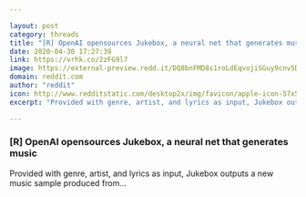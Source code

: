 ```yaml
---

layout: post
category: threads
title: "[R] OpenAI opensources Jukebox, a neural net that generates music"
date: 2020-04-30 17:27:39
link: https://vrhk.co/2zFG9l7
image: https://external-preview.redd.it/DQ8bnFMD8s1roLdEqvojiSGuy9cnv5D29AogD7l6u5A.jpg?width=1200&height=628.272251309&auto=webp&crop=1200:628.272251309,smart&s=cab69aef2f27a09e270af80c2daa9d8609b3771c
domain: reddit.com
author: "reddit"
icon: http://www.redditstatic.com/desktop2x/img/favicon/apple-icon-57x57.png
excerpt: "Provided with genre, artist, and lyrics as input, Jukebox outputs a new music sample produced from..."

---
```


### [R] OpenAI opensources Jukebox, a neural net that generates music

Provided with genre, artist, and lyrics as input, Jukebox outputs a new music sample produced from...